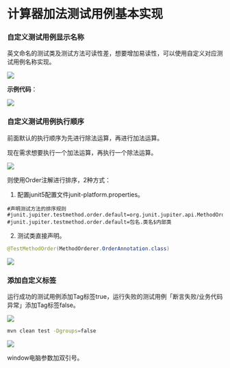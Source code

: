 # 计算器加法测试用例基本实现


### 自定义测试用例显示名称

英文命名的测试类及测试方法可读性差，想要增加易读性，可以使用自定义对应测试用例名称实现。

![](assets/20230420210944.png)

**示例代码**：

![](assets/20230420211044.png)

### 自定义测试用例执行顺序

前面默认的执行顺序为先进行除法运算，再进行加法运算。

现在需求想要执行一个加法运算，再执行一个除法运算。

![](assets/20230420212051.png)

则使用Order注解进行排序，2种方式：

1. 配置junit5配置文件junit-platform.properties。

```
#声明测试方法的排序规则
#junit.jupiter.testmethod.order.default=org.junit.jupiter.api.MethodOrderer$OrderAnnotation
#junit.jupiter.testmethod.order.default=包名.类名$内部类
```

2. 测试类直接声明。

```java
@TestMethodOrder(MethodOrderer.OrderAnnotation.class)
```

![](assets/20230420213114.png)



### 添加自定义标签

运行成功的测试用例添加Tag标签true，运行失败的测试用例「断言失败/业务代码异常」添加Tag标签false。


![](assets/20230420215917.png)

```bash
mvn clean test -Dgroups=false
```

![](assets/20230420215829.png)

window电脑参数加双引号。